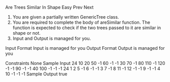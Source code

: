 Are Trees Similar In Shape
Easy  Prev   Next
1. You are given a partially written GenericTree class.
2. You are required to complete the body of areSimilar function. The function is expected to check if the two trees passed to it are similar in shape or not.
3. Input and Output is managed for you. 

Input Format
Input is managed for you
Output Format
Output is managed for you

Constraints
None
Sample Input
24
10 20 50 -1 60 -1 -1 30 70 -1 80 110 -1 120 -1 -1 90 -1 -1 40 100 -1 -1 -1
24
1 2 5 -1 6 -1 -1 3 7 -1 8 11 -1 12 -1 -1 9 -1 -1 4 10 -1 -1 -1
Sample Output
true